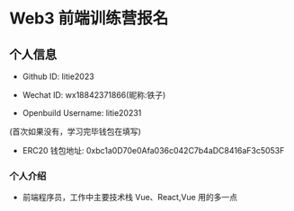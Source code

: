 # Web3 前端训练营报名

## 个人信息

- Github ID: litie2023

- Wechat ID: wx18842371866(昵称:铁子)

- Openbuild Username: litie20231

(首次如果没有，学习完毕钱包在填写)

- ERC20 钱包地址: 0xbc1a0D70e0Afa036c042C7b4aDC8416aF3c5053F

### 个人介绍

- 前端程序员，工作中主要技术栈 Vue、React,Vue 用的多一点
